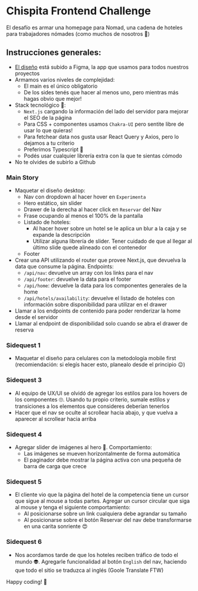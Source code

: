 # Chispita Frontend Challenge

El desafío es armar una homepage para Nomad, una cadena de hoteles para trabajadores nómades (como muchos de nosotros 🧳)

## Instrucciones generales:
- [El diseño](https://www.figma.com/file/3i8cpMAejvHgRdsaFGaFHj/Chispa-Challenge-Nomad) está subido a Figma, la app que usamos para todos nuestros proyectos
- Armamos varios niveles de complejidad:
  - El main es el único obligatorio
  - De los sides tenés que hacer al menos uno, pero mientras más hagas obvio que mejor!
- Stack tecnológico 🤖:
  - `Next.js` cargando la información del lado del servidor para mejorar el SEO de la página
  - Para CSS + componentes usamos `Chakra-UI` pero sentite libre de usar lo que quieras!
  - Para fetchear data nos gusta usar React Query y Axios, pero lo dejamos a tu criterio
  - Preferimos Typescript 🤟
  - Podés usar cualquier librería extra con la que te sientas cómodo
- No te olvides de subirlo a Github

### Main Story
- Maquetar el diseño desktop:
  - Nav con dropdown al hacer hover en `Experimenta`
  - Hero estático, sin slider
  - Drawer de la derecha al hacer click en `Reservar` del Nav
  - Frase ocupando al menos el 100% de la pantalla
  - Listado de hoteles:
    - Al hacer hover sobre un hotel se le aplica un blur a la caja y se expande la descripción
    - Utilizar alguna librería de slider. Tener cuidado de que al llegar al último slide quede alineado con el contenedor
  - Footer
- Crear una API utilizando el router que provee Next.js, que devuelva la data que consume la página. Endpoints:
  - `/api/nav`: devuelve un array con los links para el nav
  - `/api/footer`: devuelve la data para el footer
  - `/api/home`: devuelve la data para los componentes generales de la home
  - `/api/hotels/availability`: devuelve el listado de hoteles con información sobre disponibilidad para utilizar en el drawer
- Llamar a los endpoints de contenido para poder renderizar la home desde el servidor
- Llamar al endpoint de disponibilidad solo cuando se abra el drawer de reserva

### Sidequest 1
- Maquetar el diseño para celulares con la metodología mobile first (recomiendación: si elegís hacer esto, planealo desde el principio 😉)

### Sidequest 3
- Al equipo de UX/UI se olvidó de agregar los estilos para los hovers de los componentes 🙄. Usando tu propio criterio, sumale estilos y transiciones a los elementos que consideres deberían tenerlos
- Hacer que el nav se oculte al scrollear hacia abajo, y que vuelva a aparecer al scrollear hacia arriba

### Sidequest 4
- Agregar slider de imágenes al hero 🎠. Comportamiento:
  - Las imágenes se mueven horizontalmente de forma automática
  - El paginador debe mostrar la página activa con una pequeña de barra de carga que crece

### Sidequest 5
- El cliente vio que la página del hotel de la competencia tiene un cursor que sigue al mouse a todas partes. Agregar un cursor circular que siga al mouse y tenga el siguiente comportamiento:
  - Al posicionarse sobre un link cualquiera debe agrandar su tamaño
  - Al posicionarse sobre el botón Reservar del nav debe transformarse en una carita sonriente 😍

### Sidequest 6
- Nos acordamos tarde de que los hoteles reciben tráfico de todo el mundo 👽. Agregarle funcionalidad al botón `English` del nav, haciendo que todo el sitio se traduzca al inglés (Goole Translate FTW)

Happy coding! 👾
